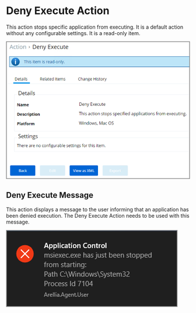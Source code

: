 [title]: # (Deny Execute)
[tags]: # (action)
[priority]: # (5)
# Deny Execute Action

This action stops specific application from executing. It is a default action without any configurable settings. It is a read-only item.

![Default Deny Execute Action](msgs/images/deny-exe-action.png "Default Deny Execute Action")

## Deny Execute Message

This action displays a message to the user informing that an application has been denied execution. The Deny Execute Action needs to be used with this message.

![Default Deny Execute Message](msgs/images/deny-exe-msg.png "Default Deny Execute Message")
